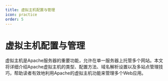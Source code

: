 ```yaml
---
title: 虚拟主机配置与管理
icon: practice
order: 5
---
```


# 虚拟主机配置与管理

虚拟主机是Apache服务器的重要功能，允许在单一服务器上托管多个网站。本文将详细介绍Apache虚拟主机的类型、配置方法、域名解析设置以及多站点管理技巧，帮助读者有效地利用Apache的虚拟主机功能来管理多个Web应用。
